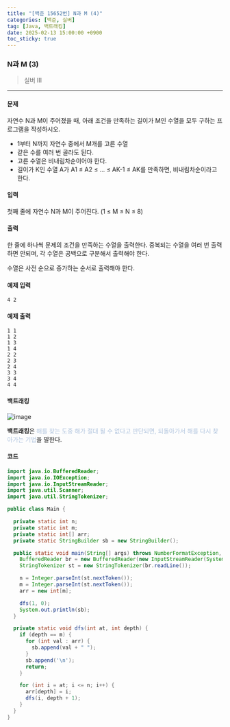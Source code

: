 ```yaml
---
title: "[백준 15652번] N과 M (4)"
categories: [백준, 실버]
tag: [Java, 백트래킹]
date: 2025-02-13 15:00:00 +0900
toc_sticky: true
---
```

### N과 M (3)
> 실버 III

***

#### 문제
자연수 N과 M이 주어졌을 때, 아래 조건을 만족하는 길이가 M인 수열을 모두 구하는 프로그램을 작성하시오.
- 1부터 N까지 자연수 중에서 M개를 고른 수열
- 같은 수를 여러 번 골라도 된다.
- 고른 수열은 비내림차순이어야 한다.
- 길이가 K인 수열 A가 A1 ≤ A2 ≤ ... ≤ AK-1 ≤ AK를 만족하면, 비내림차순이라고 한다.

#### 입력
첫째 줄에 자연수 N과 M이 주어진다. (1 ≤ M ≤ N ≤ 8)

#### 출력
한 줄에 하나씩 문제의 조건을 만족하는 수열을 출력한다. 중복되는 수열을 여러 번 출력하면 안되며, 각 수열은 공백으로 구분해서 출력해야 한다.

수열은 사전 순으로 증가하는 순서로 출력해야 한다.

#### 예제 입력
```
4 2
```

#### 예제 출력
```
1 1
1 2
1 3
1 4
2 2
2 3
2 4
3 3
3 4
4 4
```

#### 백트래킹
![image](https://img1.daumcdn.net/thumb/R800x0/?scode=mtistory2&fname=https%3A%2F%2Fblog.kakaocdn.net%2Fdn%2FbaDbrv%2FbtsxicI1rVy%2Fx8MnKKqH5z2hzkjKHTVwek%2Fimg.jpg)

**백트래킹**은 <font color='#b0c4de'> 해를 찾는 도중 해가 절대 될 수 없다고 판단되면, 되돌아가서 해를 다시 찾아가는 기법</font>을 말한다.


#### 코드
```java
import java.io.BufferedReader;
import java.io.IOException;
import java.io.InputStreamReader;
import java.util.Scanner;
import java.util.StringTokenizer;

public class Main {

  private static int n;
  private static int m;
  private static int[] arr;
  private static StringBuilder sb = new StringBuilder();

  public static void main(String[] args) throws NumberFormatException, IOException {
    BufferedReader br = new BufferedReader(new InputStreamReader(System.in));
    StringTokenizer st = new StringTokenizer(br.readLine());

    n = Integer.parseInt(st.nextToken());
    m = Integer.parseInt(st.nextToken());
    arr = new int[m];

    dfs(1, 0);
    System.out.println(sb);
  }

  private static void dfs(int at, int depth) {
    if (depth == m) {
      for (int val : arr) {
        sb.append(val + " ");
      }
      sb.append('\n');
      return;
    }

    for (int i = at; i <= n; i++) {
      arr[depth] = i;
      dfs(i, depth + 1);
    }
  }
}
```

